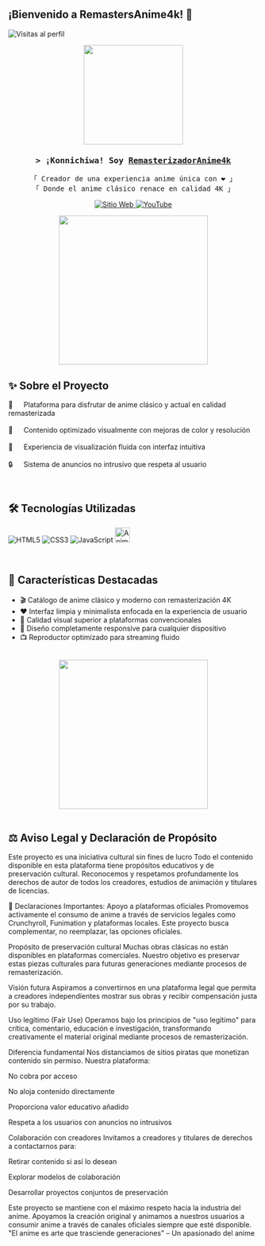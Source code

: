 ## ¡Bienvenido a RemastersAnime4k! 🎌

<img src="https://komarev.com/ghpvc/?username=RemasterizadorAnime4k&label=Visitas&color=ff69b4&style=flat" alt="Visitas al perfil" />

<p align="center"> <img src="https://media4.giphy.com/media/v1.Y2lkPTc5MGI3NjExazF1Y3Y0cGxwNnk1M2NuNHJvZ3FhdTNweTY3Mmt3N2E4NGM4cmYwMSZlcD12MV9pbnRlcm5hbF9naWZfYnlfaWQmY3Q9Zw/zVPiOxEsVBDB6/giphy.gif" width="200"> </p>
<a href="https://komarev.com/ghpvc/?username=RemasterizadorAnime4k">
  
</a>

<h3 align="center">
  <samp>&gt; ¡Konnichiwa! Soy 
      <b><a href="https://github.com/RemasterizadorAnime4k">RemasterizadorAnime4k</a></b>
  </samp>
</h3>

<p align="center"> 
  <samp>
    「 Creador de una experiencia anime única con ❤️ 」
    <br>
    「 Donde el anime clásico renace en calidad 4K 」
  </samp>
</p>

<p align="center">
 <a href="https://remastersanime4k.github.io/" target="blank">
  <img src="https://img.shields.io/badge/Web_Anime-ff69b4?style=for-the-badge&logo=react&logoColor=white" alt="Sitio Web" />
 </a>
 <a href="https://www.youtube.com/@Remastersanime4k" target="_blank">
  <img src="https://img.shields.io/badge/YouTube-FF0000?style=for-the-badge&logo=youtube&logoColor=white" alt="YouTube"/>
 </a>
</p>

<div align="center">
  <img src="https://media0.giphy.com/media/v1.Y2lkPTc5MGI3NjExeDVmY3gzbzNiYnA5bThkbjhjMGxlZXY2M2p3bTFjbXg3aG1yOHM1ZCZlcD12MV9pbnRlcm5hbF9naWZfYnlfaWQmY3Q9Zw/nmRTCS8X0b5F4HWJhI/giphy.gif" width="300">
</div>

## ✨ Sobre el Proyecto

<p align="left"> 
  🌸 &emsp; Plataforma para disfrutar de anime clásico y actual en calidad remasterizada<br/><br/>
  🎨 &emsp; Contenido optimizado visualmente con mejoras de color y resolución<br/><br/>
  🚀 &emsp; Experiencia de visualización fluida con interfaz intuitiva<br/><br/>
  🔒 &emsp; Sistema de anuncios no intrusivo que respeta al usuario
</p>

<br/>

## 🛠 Tecnologías Utilizadas

![HTML5](https://img.shields.io/badge/HTML5-E34F26?style=for-the-badge&logo=html5&logoColor=white)
![CSS3](https://img.shields.io/badge/CSS3-1572B6?style=for-the-badge&logo=css3&logoColor=white)
![JavaScript](https://img.shields.io/badge/JavaScript-F7DF1E?style=for-the-badge&logo=javascript&logoColor=black)
<img width="30" src="https://media1.tenor.com/m/jSBOen8Ps_YAAAAC/oguri-cap-oguri-cap-dancing.gif" alt="Anime remasterizado">

<br/>

## 🌟 Características Destacadas

- 🎬 Catálogo de anime clásico y moderno con remasterización 4K
- ❤️ Interfaz limpia y minimalista enfocada en la experiencia de usuario
- 🌈 Calidad visual superior a plataformas convencionales
- 📱 Diseño completamente responsive para cualquier dispositivo
- 📺 Reproductor optimizado para streaming fluido

<br/>

<div align="center">
  <img src="https://media0.giphy.com/media/v1.Y2lkPTc5MGI3NjExcHg1MGQ0MTBwbWxqNWwwZ2s0MDRjbW05MWRzNThnZzloOTVieWV4eSZlcD12MV9pbnRlcm5hbF9naWZfYnlfaWQmY3Q9Zw/4Ev0Ari2Nd9io/giphy.gif" width="300">
</div>

<br/>

## ⚖️ Aviso Legal y Declaración de Propósito

Este proyecto es una iniciativa cultural sin fines de lucro
Todo el contenido disponible en esta plataforma tiene propósitos educativos y de preservación cultural. Reconocemos y respetamos profundamente los derechos de autor de todos los creadores, estudios de animación y titulares de licencias.

📜 Declaraciones Importantes:
Apoyo a plataformas oficiales
Promovemos activamente el consumo de anime a través de servicios legales como Crunchyroll, Funimation y plataformas locales. Este proyecto busca complementar, no reemplazar, las opciones oficiales.

Propósito de preservación cultural
Muchas obras clásicas no están disponibles en plataformas comerciales. Nuestro objetivo es preservar estas piezas culturales para futuras generaciones mediante procesos de remasterización.

Visión futura
Aspiramos a convertirnos en una plataforma legal que permita a creadores independientes mostrar sus obras y recibir compensación justa por su trabajo.

Uso legítimo (Fair Use)
Operamos bajo los principios de "uso legítimo" para crítica, comentario, educación e investigación, transformando creativamente el material original mediante procesos de remasterización.

Diferencia fundamental
Nos distanciamos de sitios piratas que monetizan contenido sin permiso. Nuestra plataforma:

No cobra por acceso

No aloja contenido directamente

Proporciona valor educativo añadido

Respeta a los usuarios con anuncios no intrusivos

Colaboración con creadores
Invitamos a creadores y titulares de derechos a contactarnos para:

Retirar contenido si así lo desean

Explorar modelos de colaboración

Desarrollar proyectos conjuntos de preservación

Este proyecto se mantiene con el máximo respeto hacia la industria del anime. Apoyamos la creación original y animamos a nuestros usuarios a consumir anime a través de canales oficiales siempre que esté disponible.
"El anime es arte que trasciende generaciones"
– Un apasionado del anime
